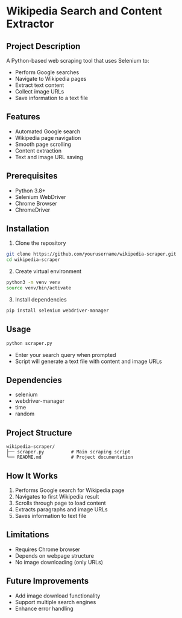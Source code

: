 # Wikipedia Search and Content Extractor

## Project Description
A Python-based web scraping tool that uses Selenium to:
- Perform Google searches
- Navigate to Wikipedia pages
- Extract text content
- Collect image URLs
- Save information to a text file

## Features
- Automated Google search
- Wikipedia page navigation
- Smooth page scrolling
- Content extraction
- Text and image URL saving

## Prerequisites
- Python 3.8+
- Selenium WebDriver
- Chrome Browser
- ChromeDriver

## Installation
1. Clone the repository
```bash
git clone https://github.com/yourusername/wikipedia-scraper.git
cd wikipedia-scraper
```

2. Create virtual environment
```bash
python3 -m venv venv
source venv/bin/activate
```

3. Install dependencies
```bash
pip install selenium webdriver-manager
```

## Usage
```bash
python scraper.py
```
- Enter your search query when prompted
- Script will generate a text file with content and image URLs

## Dependencies
- selenium
- webdriver-manager
- time
- random

## Project Structure
```
wikipedia-scraper/
├── scraper.py          # Main scraping script
└── README.md           # Project documentation
```

## How It Works
1. Performs Google search for Wikipedia page
2. Navigates to first Wikipedia result
3. Scrolls through page to load content
4. Extracts paragraphs and image URLs
5. Saves information to text file

## Limitations
- Requires Chrome browser
- Depends on webpage structure
- No image downloading (only URLs)

## Future Improvements
- Add image download functionality
- Support multiple search engines
- Enhance error handling
